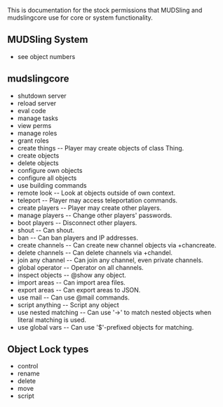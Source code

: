 This is documentation for the stock permissions that MUDSling and mudslingcore
use for core or system functionality.

MUDSling System
---------------
* see object numbers

mudslingcore
------------
* shutdown server
* reload server
* eval code
* manage tasks
* view perms
* manage roles
* grant roles
* create things -- Player may create objects of class Thing.
* create objects
* delete objects
* configure own objects
* configure all objects
* use building commands
* remote look -- Look at objects outside of own context.
* teleport -- Player may access teleportation commands.
* create players -- Player may create other players.
* manage players -- Change other players' passwords.
* boot players -- Disconnect other players.
* shout -- Can shout.
* ban -- Can ban players and IP addresses.
* create channels -- Can create new channel objects via +chancreate.
* delete channels -- Can delete channels via +chandel.
* join any channel -- Can join any channel, even private channels.
* global operator -- Operator on all channels.
* inspect objects -- @show any object.
* import areas -- Can import area files.
* export areas -- Can export areas to JSON.
* use mail -- Can use @mail commands.
* script anything -- Script any object
* use nested matching -- Can use '->' to match nested objects when literal matching is used.
* use global vars -- Can use '$'-prefixed objects for matching.

## Object Lock types
* control
* rename
* delete
* move
* script
